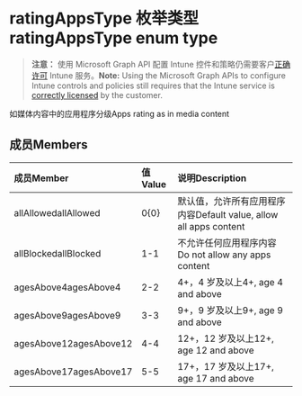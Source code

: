 # <a name="ratingappstype-enum-type"></a><span data-ttu-id="a427e-101">ratingAppsType 枚举类型</span><span class="sxs-lookup"><span data-stu-id="a427e-101">ratingAppsType enum type</span></span>

> <span data-ttu-id="a427e-102">**注意：** 使用 Microsoft Graph API 配置 Intune 控件和策略仍需要客户[正确许可](https://go.microsoft.com/fwlink/?linkid=839381) Intune 服务。</span><span class="sxs-lookup"><span data-stu-id="a427e-102">**Note:** Using the Microsoft Graph APIs to configure Intune controls and policies still requires that the Intune service is [correctly licensed](https://go.microsoft.com/fwlink/?linkid=839381) by the customer.</span></span>

<span data-ttu-id="a427e-103">如媒体内容中的应用程序分级</span><span class="sxs-lookup"><span data-stu-id="a427e-103">Apps rating as in media content</span></span>
## <a name="members"></a><span data-ttu-id="a427e-104">成员</span><span class="sxs-lookup"><span data-stu-id="a427e-104">Members</span></span>
|<span data-ttu-id="a427e-105">成员</span><span class="sxs-lookup"><span data-stu-id="a427e-105">Member</span></span>|<span data-ttu-id="a427e-106">值</span><span class="sxs-lookup"><span data-stu-id="a427e-106">Value</span></span>|<span data-ttu-id="a427e-107">说明</span><span class="sxs-lookup"><span data-stu-id="a427e-107">Description</span></span>|
|:---|:---|:---|
|<span data-ttu-id="a427e-108">allAllowed</span><span class="sxs-lookup"><span data-stu-id="a427e-108">allAllowed</span></span>|<span data-ttu-id="a427e-109">0</span><span class="sxs-lookup"><span data-stu-id="a427e-109">{0}</span></span>|<span data-ttu-id="a427e-110">默认值，允许所有应用程序内容</span><span class="sxs-lookup"><span data-stu-id="a427e-110">Default value, allow all apps content</span></span>|
|<span data-ttu-id="a427e-111">allBlocked</span><span class="sxs-lookup"><span data-stu-id="a427e-111">allBlocked</span></span>|<span data-ttu-id="a427e-112">1</span><span class="sxs-lookup"><span data-stu-id="a427e-112">-1</span></span>|<span data-ttu-id="a427e-113">不允许任何应用程序内容</span><span class="sxs-lookup"><span data-stu-id="a427e-113">Do not allow any apps content</span></span>|
|<span data-ttu-id="a427e-114">agesAbove4</span><span class="sxs-lookup"><span data-stu-id="a427e-114">agesAbove4</span></span>|<span data-ttu-id="a427e-115">2</span><span class="sxs-lookup"><span data-stu-id="a427e-115">-2</span></span>|<span data-ttu-id="a427e-116">4+，4 岁及以上</span><span class="sxs-lookup"><span data-stu-id="a427e-116">4+, age 4 and above</span></span>|
|<span data-ttu-id="a427e-117">agesAbove9</span><span class="sxs-lookup"><span data-stu-id="a427e-117">agesAbove9</span></span>|<span data-ttu-id="a427e-118">3</span><span class="sxs-lookup"><span data-stu-id="a427e-118">-3</span></span>|<span data-ttu-id="a427e-119">9+，9 岁及以上</span><span class="sxs-lookup"><span data-stu-id="a427e-119">9+, age 9 and above</span></span>|
|<span data-ttu-id="a427e-120">agesAbove12</span><span class="sxs-lookup"><span data-stu-id="a427e-120">agesAbove12</span></span>|<span data-ttu-id="a427e-121">4</span><span class="sxs-lookup"><span data-stu-id="a427e-121">-4</span></span>|<span data-ttu-id="a427e-122">12+，12 岁及以上</span><span class="sxs-lookup"><span data-stu-id="a427e-122">12+, age 12 and above</span></span> |
|<span data-ttu-id="a427e-123">agesAbove17</span><span class="sxs-lookup"><span data-stu-id="a427e-123">agesAbove17</span></span>|<span data-ttu-id="a427e-124">5</span><span class="sxs-lookup"><span data-stu-id="a427e-124">-5</span></span>|<span data-ttu-id="a427e-125">17+，17 岁及以上</span><span class="sxs-lookup"><span data-stu-id="a427e-125">17+, age 17 and above</span></span>|



